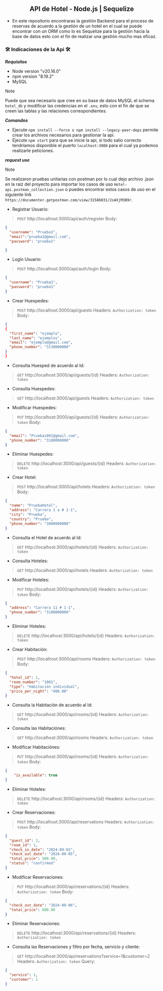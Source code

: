  <h2 align="center">
  API de Hotel - Node.js | Sequelize
</h2>

- En este repositorio encontraras la gestión Backend para el proceso de reservas de acuerdo a la gestión de un hotel en el cual se puede encontrar con un ORM como lo es Sequelize para la gestión hacia la base de datos esto con el fin de realizar una gestión mucho mas eficaz.

<h3> 🛠️ Indicaciones de la Api 🛠️ </h3>

***Requisitos***

- Node version "v20.16.0"
- npm version "8.19.2"
- MySQL
> [!NOTE]
> Puede que sea necesario que cree en su base de datos MySQL el schema `hotel_db` y modificar las credencias en el `.env`, esto con el fin de que se creen las tablas y las relaciones correspondientes.

***Comandos***
>
- Ejecute `npm install --force o npm install --legacy-peer-deps` permite crear los archivos necesarios para gestionar la api.
- Ejecute `npm start` para que se inicie la api, si todo salio correcto tendríamos disponible el puerto `localhost:3000` para el cual ya podemos realizarle peticiones.

***request use***

> [!NOTE]
> Se realizaron pruebas unitarias con postman por lo cual dejo archivo .json en la raiz del proyecto para importar los casos de uso `Hotel-api.postman_collection.json` o puedes encontrar estos casos de uso en el siguiente link `https://documenter.getpostman.com/view/31586031/2sAXjM3B9r`. 

- Registrar Usuario:
>`POST` http://localhost:3000/api/auth/register
Body:
```json
{
  "username": "Prueba1",
  "email":"prueba1@gmail.com",
  "password": "prueba1"

}
```
- Login Usuario:
>`POST` http://localhost:3000/api/auth/login
Body:
```json
{
  "username": "Prueba1",
  "password": "prueba1"
}
```
- Crear Huespedes:
>`POST` http://localhost:3000/api/guests
Headers: `Authorization: token`
Body:
```json
{
{
  "first_name": "ejemplo",
  "last_name": "ejemplos",
  "email": "ejemplo@gmail.com",
  "phone_number": "3130000000"
}
}
```

- Consulta Huesped de acuerdo al Id:
>`GET` http://localhost:3000/api/guests/{id}
Headers: `Authorization: token`

- Consulta Huespedes:
>`GET` http://localhost:3000/api/guests
Headers: `Authorization: token`

- Modificar Huespedes:
>`PUT` http://localhost:3000/api/guests/{id}
Headers: `Authorization: token`
Body:
```json
{
  "email": "Pruebas001@gmail.com",
  "phone_number": "3180000000"
}
```

- Eliminar Huespedes:
>`DELETE` http://localhost:3000/api/guests/{id}
Headers: `Authorization: token`

- Crear Hotel:
>`POST` http://localhost:3000/api/hotels
Headers: `Authorization: token`
Body:
```json
{
  "name": "PruebaHotel",
  "address": "Carrera 1 a # 1-1",
  "city": "Prueba",
  "country": "Prueba",
  "phone_number": "3000000000"
}
```

- Consulta el Hotel de acuerdo al Id:
>`GET` http://localhost:3000/api/hotels/{id}
Headers: `Authorization: token`

- Consulta Hoteles:
>`GET` http://localhost:3000/api/hotels
Headers: `Authorization: token`

- Modificar Hoteles:
>`PUT` http://localhost:3000/api/hotels/{id}
Headers: `Authorization: token`
Body:
```json
{
  "address": "Carrera 11 # 1-1",
  "phone_number": "3180000000"
}
```

- Eliminar Hoteles:
>`DELETE` http://localhost:3000/api/hotels/{id}
Headers: `Authorization: token`

- Crear Habitación:
>`POST` http://localhost:3000/api/rooms
Headers: `Authorization: token`
Body:
```json
{
  "hotel_id": 1,
  "room_number": "1001",
  "type": "Habitación individual",
  "price_per_night": "400.00"
}
```

- Consulta la Habitación de acuerdo al Id:
>`GET` http://localhost:3000/api/rooms/{id}
Headers: `Authorization: token`

- Consulta las Habitaciónes:
>`GET` http://localhost:3000/api/rooms
Headers: `Authorization: token`

- Modificar Habitaciónes:
>`PUT` http://localhost:3000/api/rooms/{id}
Headers: `Authorization: token`
Body:
```json
{
    "is_available": true
}
```

- Eliminar Hoteles:
>`DELETE` http://localhost:3000/api/rooms/{id}
Headers: `Authorization: token`

- Crear Reservaciones:
>`POST` http://localhost:3000/api/reservations
Headers: `Authorization: token`
Body:
```json
{
  "guest_id": 2,
  "room_id": 1,
  "check_in_date": "2024-09-01",
  "check_out_date": "2024-09-05",
  "total_price": 500.00,
  "status": "confirmed"
}
```

- Modificar Reservaciones:
>`PUT` http://localhost:3000/api/reservations/{id}
Headers: `Authorization: token`
Body:
```json
{
  "check_out_date": "2024-09-06",
  "total_price": 600.00
}
```

- Eliminar Reservaciones:
>`DELETE` http://localhost:3000/api/reservations/{id}
Headers: `Authorization: token`

- Consulta las Reservaciones y filtro por fecha, servicio y cliente:
>`GET` http://localhost:3000/api/reservations?service=1&customer=2
Headers: `Authorization: token`
Query: 
```json
{
  "service": 1,
  "customer": 1
}

